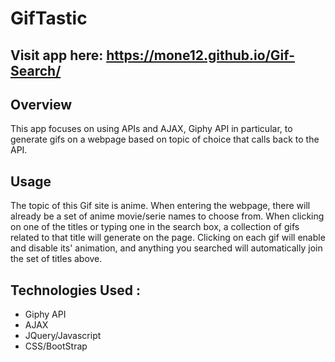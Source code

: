 # GifTastic

## Visit app here: https://mone12.github.io/Gif-Search/
 
 ## Overview

 This app focuses on using APIs and AJAX, Giphy API in particular, to generate gifs on a webpage
 based on topic of choice that calls back to the API.

 ## Usage
 The topic of this Gif site is anime. When entering the webpage, there will already be a set of 
 anime movie/serie names to choose from. When clicking on one of the titles or typing one in the search box, a collection of gifs related to that title will generate on the page. Clicking on each gif will enable and disable its' animation, and anything you searched will automatically join the set of titles
 above.

 ## Technologies Used :
 * Giphy API
 * AJAX
 * JQuery/Javascript
 * CSS/BootStrap
